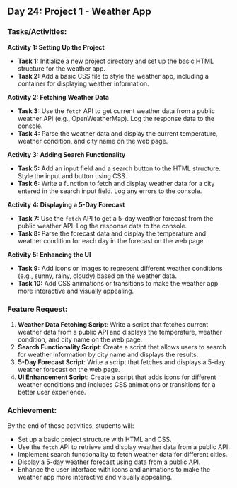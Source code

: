 ## Day 24: Project 1 - Weather App

### Tasks/Activities:

**Activity 1: Setting Up the Project**

* **Task 1:** Initialize a new project directory and set up the basic HTML structure for the weather app.
* **Task 2:** Add a basic CSS file to style the weather app, including a container for displaying weather information.

**Activity 2: Fetching Weather Data**

* **Task 3:** Use the `fetch` API to get current weather data from a public weather API (e.g., OpenWeatherMap). Log the response data to the console.
* **Task 4:** Parse the weather data and display the current temperature, weather condition, and city name on the web page.

**Activity 3: Adding Search Functionality**

* **Task 5:** Add an input field and a search button to the HTML structure. Style the input and button using CSS.
* **Task 6:** Write a function to fetch and display weather data for a city entered in the search input field. Log any errors to the console.

**Activity 4: Displaying a 5-Day Forecast**

* **Task 7:** Use the `fetch` API to get a 5-day weather forecast from the public weather API. Log the response data to the console.
* **Task 8:** Parse the forecast data and display the temperature and weather condition for each day in the forecast on the web page.

**Activity 5: Enhancing the UI**

* **Task 9:** Add icons or images to represent different weather conditions (e.g., sunny, rainy, cloudy) based on the weather data.
* **Task 10:** Add CSS animations or transitions to make the weather app more interactive and visually appealing.

### Feature Request:

1. **Weather Data Fetching Script**: Write a script that fetches current weather data from a public API and displays the temperature, weather condition, and city name on the web page.
2. **Search Functionality Script**: Create a script that allows users to search for weather information by city name and displays the results.
3. **5-Day Forecast Script**: Write a script that fetches and displays a 5-day weather forecast on the web page.
4. **UI Enhancement Script**: Create a script that adds icons for different weather conditions and includes CSS animations or transitions for a better user experience.

### Achievement:

By the end of these activities, students will:

* Set up a basic project structure with HTML and CSS.
* Use the `fetch` API to retrieve and display weather data from a public API.
* Implement search functionality to fetch weather data for different cities.
* Display a 5-day weather forecast using data from a public API.
* Enhance the user interface with icons and animations to make the weather app more interactive and visually appealing.
